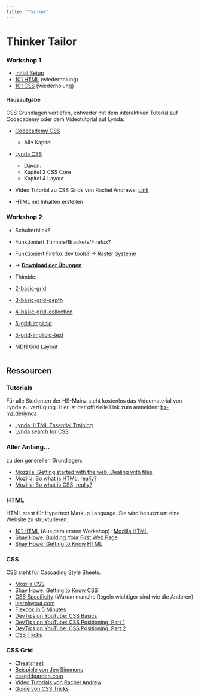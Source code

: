 ```yaml
---
title: "Thinker"
---
```


# Thinker Tailor


### Workshop 1
- [Initial Setup](/1-html-css/setup.md)
- [101 HTML](/1-html-css/html.md) (wiederholung)
- [101 CSS](/1-html-css/css.md) (wiederholung)

#### Hausaufgabe
CSS Grundlagen vertiefen, entweder mit dem interaktiven Tutorial auf Codecademy oder dem Videotutorial auf Lynda:
- [Codecademy CSS](https://www.codecademy.com/learn/learn-css)
    - Alle Kapitel

- [Lynda CSS](https://www.lynda.com/CSS-tutorials/CSS-Essential-Training-1/569190-2.html?org=hs-mainz.de)
    - Davon:
    - Kapitel 2 CSS Core
    - Kapitel 4 Layout
    
- Video Tutorial zu CSS Grids von Rachel Andrews: [Link](https://gridbyexample.com/video/)
    
- HTML mit Inhalten erstellen

### Workshop 2
- Schulterblick?
- Funktioniert Thimble/Brackets/Firefox?
- Funktioniert Firefox dev tools? -> [Raster Systeme](/examples/raster-systeme/index.html)

- -> **[Download der Übungen](https://github.com/milangress/thinker-tailor/archive/exercise.zip)**

- Thimble:
- [2-basic-grid](https://thimbleprojects.org/gress/572262)
- [3-basic-grid-depth](https://thimbleprojects.org/gress/572263)
- [4-basic-grid-collection](https://thimbleprojects.org/gress/572264)
- [5-grid-implicid](https://thimbleprojects.org/gress/572266)
- [5-grid-implicid-text](https://thimbleprojects.org/gress/572267)

- [MDN Grid Layout](https://developer.mozilla.org/en-US/docs/Web/CSS/CSS_Grid_Layout)


---
## Ressourcen
### Tutorials
Für alle Studenten der HS-Mainz steht kostenlos das Videomaterial von Lynda zu verfügung. Hier ist der offizielle Link zum anmelden: [hs-mz.de/lynda](http://hs-mz.de/lynda)

- [Lynda: HTML Essential Training](https://www.lynda.com/HTML-tutorials/HTML-Essential-Training/170427-2.html?org=hs-mainz.de)
- [Lynda search for CSS](https://www.lynda.com/search?q=css)

### Aller Anfang…
zu den generellen Grundlagen:
- [Mozzila: Getting started with the web: Dealing with files](https://developer.mozilla.org/en-US/docs/Learn/Getting_started_with_the_web/Dealing_with_files)
- [Mozilla: So what is HTML, really?](https://developer.mozilla.org/en-US/docs/Learn/Getting_started_with_the_web/HTML_basics)
- [Mozilla: So what is CSS, really?](https://developer.mozilla.org/en-US/docs/Learn/Getting_started_with_the_web/CSS_basics)

### HTML
HTML steht für Hypertext Markup Language. Sie wird benutzt um eine Website zu strukturieren.
- [101 HTML](/1-html-css/html.md) (Aus dem ersten Workshop)
-[Mozilla HTML](https://developer.mozilla.org/en-US/docs/Learn/HTML)
- [Shay Howe: Building Your First Web Page](http://learn.shayhowe.com/html-css/building-your-first-web-page/)
- [Shay Howe: Getting to Know HTML](https://learn.shayhowe.com/html-css/getting-to-know-html/)

### CSS
CSS steht für Cascading Style Sheets.
- [Mozilla CSS](https://developer.mozilla.org/en-US/docs/Learn/CSS)
- [Shay Howe: Getting to Know CSS](http://learn.shayhowe.com/html-css/getting-to-know-css/)
- [CSS Specificity](http://www.htmldog.com/guides/css/intermediate/specificity/) (Warum manche Regeln wichtiger sind wie die Anderen)
- [learnlayout.com](http://learnlayout.com/)
- [Flexbox in 5 Minutes](https://cvan.io/flexboxin5/)
- [DevTips on YouTube: CSS Basics](https://www.youtube.com/playlist?list=PLqGj3iMvMa4IOmy04kDxh_hqODMqoeeCy)
- [DevTips on YouTube: CSS Positioning, Part 1](https://www.youtube.com/watch?v=kejG8G0dr5U)
- [DevTips on YouTube: CSS Positioning, Part 2](https://www.youtube.com/watch?v=Rf6zAP4YnZA)
- [CSS Tricks](https://css-tricks.com/)

### CSS Grid
- [Cheatsheet](http://grid.malven.co/)
- [Beispiele von Jen Simmons](https://labs.jensimmons.com/)
- [cssgridgarden.com](http://cssgridgarden.com/#de)
- [Video Tutorials von Rachel Andrew](https://gridbyexample.com/video/)
- [Guide von CSS Tricks](https://css-tricks.com/snippets/css/complete-guide-grid/)
